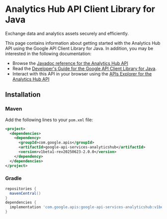 # Analytics Hub API Client Library for Java

Exchange data and analytics assets securely and efficiently.

This page contains information about getting started with the Analytics Hub API
using the Google API Client Library for Java. In addition, you may be interested
in the following documentation:

* Browse the [Javadoc reference for the Analytics Hub API][javadoc]
* Read the [Developer's Guide for the Google API Client Library for Java][google-api-client].
* Interact with this API in your browser using the [APIs Explorer for the Analytics Hub API][api-explorer]

## Installation

### Maven

Add the following lines to your `pom.xml` file:

```xml
<project>
  <dependencies>
    <dependency>
      <groupId>com.google.apis</groupId>
      <artifactId>google-api-services-analyticshub</artifactId>
      <version>v1beta1-rev20250623-2.0.0</version>
    </dependency>
  </dependencies>
</project>
```

### Gradle

```gradle
repositories {
  mavenCentral()
}
dependencies {
  implementation 'com.google.apis:google-api-services-analyticshub:v1beta1-rev20250623-2.0.0'
}
```

[javadoc]: https://googleapis.dev/java/google-api-services-analyticshub/latest/index.html
[google-api-client]: https://github.com/googleapis/google-api-java-client/
[api-explorer]: https://developers.google.com/apis-explorer/#p/analyticshub/v1/
